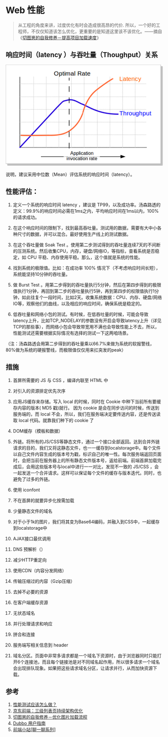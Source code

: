 # Web 性能

> 从工程的角度来讲，过度优化有时会造成很高昂的代价. 所以，一个好的工程师，不仅仅知道该怎么优化，更重要的是知道这里该不该优化。——摘自《[切图崽的自我修养－提高项目加载速度](https://segmentfault.com/a/1190000005873431)》

## 响应时间（latency ）与吞吐量（Thoughput）关系

![](../img/BenchmarkOptimalRate.png)

说明，建议采用中位数（Mean）评估系统的响应时间（latency）。 

## 性能评估：

1.  定义一个系统的响应时间 latency ，建议是 TP99，以及成功率。汤森路透的定义：99.9%的响应时间必需在1ms之内，平均响应时间在1ms以内，100%的请求成功。

2.  在这个响应时间的限制下，找到最高吞吐量。测试用的数据，需要有大中小各种尺寸的数据，并可以混合。最好使用生产线上的测试数据。

3.  在这个吞吐量做 Soak Test 。使用第二步测试得到的吞吐量连续7天的不间断的压测系统。然后收集CPU，内存，硬盘/网络IO，等指标，查看系统是否稳定，如 CPU 平稳、内存使用平稳。那么，这个值就是系统的性能。

4.  找到系统的极限值。比如：在成功率 100% 情况下（不考虑响应时间长短），系统能坚持10分钟的吞吐量。

5.  做 Burst Test 。用第二步得到的吞吐量执行5分钟，然后在第四步得到的极限值执行1分钟，再回到第二步的吞吐量执行5钟，再到第四步的权限值执行1分钟，如此往复个一段时间，比如2天。收集系统数据：CPU、内存、硬盘/网络IO等，观察他们的曲线，以及相应的响应时间，确保系统是稳定的。

6.  低吞吐量和网络小包的测试。有时候，在低吞吐量的时候，可能会导致latency上升，比如TCP_NODELAY的参数没有开启会导致latency上升（详见TCP的那些事），而网络小包会导致带宽用不满也会导致性能上不去，所以，性能测试还需要根据实际情况有选择的测试一下这两咱场景。


（注：汤森路透会用第二步得到的吞吐量乘以66.7%来做为系统的软报警线，80%做为系统的硬报警线，而极限值仅仅用来扛突发的peak）

## 措施

1. 首屏所需要的 JS 与 CSS ，编译内联至 HTML 中
2. 对引入的资源排定优先次序
3. 应用JS缓存来存储。写入 local 的时候，同时在 Cookie 中种下当前所有要缓存内容的版本( MD5 戳)就行。 因为 cookie 是会在同步访问的时候，传送到服务端的，而 local 不会，所以，我们在服务端决定要传送内容，还是传送读取 local 代码。就靠我们种下的 cookie 了

4. DOM缓存（模板和数据）
5. 外链。将所有的JS/CSS等静态文件，通过一个接口全部返回。达到合并外链请求的目的，我们又将这静态文件，也一一缓存到localstorage中。每个文件以自己文件内容生成的版本号为戳，标识自己的唯一性。每次服务端返回页面时，会把当前在服务器上的所有静态文件版本号，返给前端。前端首屏加载完成后，会用这些版本号与local中进行一一对比，发现不一致的 JS/CSS ，会一起发送一个合并请求。这样可以保证每个文件的缓存与版本迭代。同时，也避免了过多的外链。
6. 使用 iconfont
7. 不在首屏的就要异步化按需加载
8. 少量静态文件的域名
9. 对于小于1k的图片，我们将其变为Base64编码，并融入到CSS中，一起缓存到localstorage中
10. AJAX接口最优调用
11. DNS 预解析（）
12. 减少HTTP重定向
13. 使用CDN（内容分发网络）
14. 传输压缩过的内容（Gzip压缩）
15. 去掉不必要的资源
16. 在客户端缓存资源
17. 无状态域名
18. 并行处理请求和响应
19. 拼合和连接
20. 服务端写相关信息到 header
21. 域名分区。页面中非常多请求都是一个域名下资源时，由于浏览器同时只能打开6个连接池，而且每个链接池是对不同域名起作用，所以很多请求一个域名会出现排队现象。如果把这些请求域名分区，让请求并行，从而加快资源下载。


## 参考

1. [性能测试应该怎么做？](http://coolshell.cn/articles/17381.html)
2. [京东前端：三级列表页持续架构优化](https://mp.weixin.qq.com/s?__biz=MzIwNjQwMzUwMQ==&mid=2247483922&idx=1&sn=0f887e42a4edaf05fa5ca73ea9c792b1)
3. [切图崽的自我修养－优化图片加载流程](https://segmentfault.com/a/1190000005904337)
4. [Dubbo 用户指南](http://dubbo.io/User+Guide-zh.htm)
5. [前端小站[聊一聊系列]](https://segmentfault.com/blog/frontenddriver)